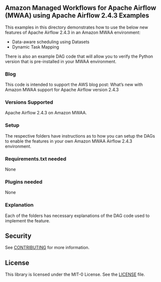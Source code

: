 ## Amazon Managed Workflows for Apache Airflow (MWAA) using Apache Airflow 2.4.3 Examples

This examples in this directory demonstrates how to use the below new features of Apache Airflow 2.4.3 in an Amazon MWAA environment:
 -  Data-aware scheduling using Datasets
 -  Dynamic Task Mapping

There is also an example DAG code that will allow you to verify the Python version that is pre-installed in your MWAA environment.

### Blog
This code is intended to support the AWS blog post: What’s new with Amazon MWAA support for Apache Airflow version 2.4.3

### Versions Supported
Apache Airflow 2.4.3 on Amazon MWAA.

### Setup 
The respective folders have instructions as to how you can setup the DAGs to enable the features in your own Amazon MWAA Airflow 2.4.3 environment.

### Requirements.txt needed
None

### Plugins needed
None

### Explanation
Each of the folders has necessary explanations of the DAG code used to implement the feature.

## Security

See [CONTRIBUTING](../blob/main/CONTRIBUTING.md#security-issue-notifications) for more information.

## License

This library is licensed under the MIT-0 License. See the [LICENSE](../blob/main/LICENSE) file.
